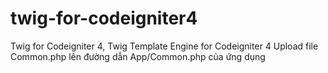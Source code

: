 # twig-for-codeigniter4
Twig for Codeigniter 4, Twig Template Engine for Codeigniter 4
Upload file Common.php lên đường dẫn App/Common.php của ứng dụng
